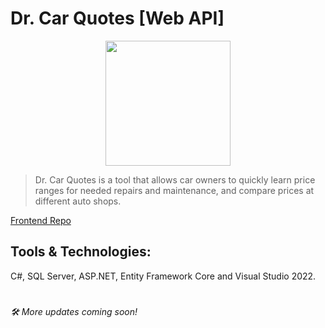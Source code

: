 # Dr. Car Quotes [Web API]

<p align="center">
<img src="https://user-images.githubusercontent.com/65626254/212429512-61264310-43b1-4b82-92e9-ebc6bcf77700.png" width="200" height="200" />
</p>

> Dr. Car Quotes is a tool that allows car owners to quickly learn price ranges for needed repairs and maintenance, and compare prices at different auto shops.

[Frontend Repo](https://github.com/Innocent9712/colab16-team9)

## Tools & Technologies:
C#, SQL Server, ASP.NET, Entity Framework Core and Visual Studio 2022.
#
*🛠 More updates coming soon!*

